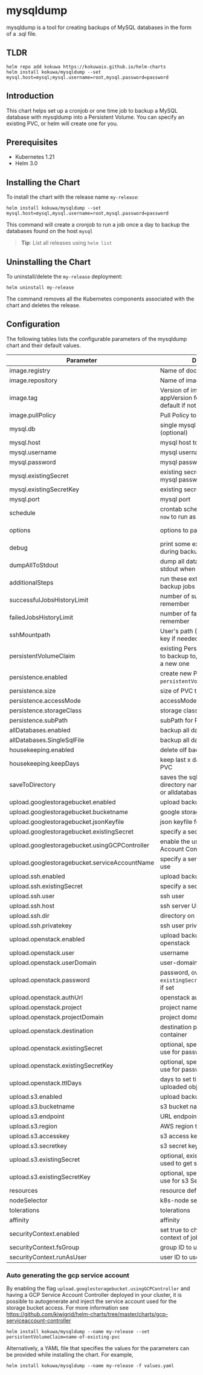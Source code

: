 # mysqldump

mysqldump is a tool for creating backups of MySQL databases in the form of a .sql file.

## TLDR

```console
helm repo add kokuwa https://kokuwaio.github.io/helm-charts
helm install kokuwa/mysqldump --set mysql.host=mysql;mysql.username=root,mysql.password=password
```

## Introduction

This chart helps set up a cronjob or one time job to backup a MySQL database with mysqldump into a Persistent Volume. You can specify an existing PVC, or helm will create one for you.

## Prerequisites

- Kubernetes 1.21
- Helm 3.0

## Installing the Chart

To install the chart with the release name `my-release`:

```console
helm install kokuwa/mysqldump --set mysql.host=mysql,mysql.username=root,mysql.password=password
```

This command will create a cronjob to run a job once a day to backup the databases found on the host `mysql`

> **Tip**: List all releases using `helm list`

## Uninstalling the Chart

To uninstall/delete the `my-release` deployment:

```console
helm uninstall my-release
```

The command removes all the Kubernetes components associated with the chart and deletes the release.

## Configuration

The following tables lists the configurable parameters of the mysqldump chart and their default values.

| Parameter                                     | Description                                                                     | Default                      |
| --------------------------------------------- | ------------------------------------------------------------------------------- | ---------------------------- |
| image.registry                                | Name of docker registry to use                                                  | quay.io                      |
| image.repository                              | Name of image to use                                                            | monotek/gcloud-mysql         |
| image.tag                                     | Version of image to use (uses appVersion form Chart.yaml as default if not set) | ""                           |
| image.pullPolicy                              | Pull Policy to use for image                                                    | IfNotPresent                 |
| mysql.db                                      | single mysql db to backup (optional)                                            | mysql                        |
| mysql.host                                    | mysql host to backup                                                            | mysql                        |
| mysql.username                                | mysql username                                                                  | root                         |
| mysql.password                                | mysql password                                                                  | ""                           |
| mysql.existingSecret                          | existing secret name, used to get mysql password (if set)                       |                              |
| mysql.existingSecretKey                       | existing secret key                                                             | mysql-root-password          |
| mysql.port                                    | mysql port                                                                      | 3306                         |
| schedule                                      | crontab schedule to run on. set as `now` to run as a one time job               | "0 3 \* \* \*"               |
| options                                       | options to pass onto MySQL                                                      | "--opt --single-transaction" |
| debug                                         | print some extra debug logs during backup                                       | false                        |
| dumpAllToStdout                               | dump all database contents to stdout when not uploading                         | false                        |
| additionalSteps                               | run these extra shell steps after all backup jobs completed                     | []                           |
| successfulJobsHistoryLimit                    | number of successful jobs to remember                                           | 5                            |
| failedJobsHistoryLimit                        | number of failed jobs to remember                                               | 5                            |
| sshMountpath                                  | User's path (used to mount ssh key if needed)                                   | "/home/cloudsdk"             |
| persistentVolumeClaim                         | existing Persistent Volume Claim to backup to, leave blank to create a new one  |                              |
| persistence.enabled                           | create new PVC (unless `persistentVolumeClaim` is set)                          | true                         |
| persistence.size                              | size of PVC to create                                                           | 8Gi                          |
| persistence.accessMode                        | accessMode to use for PVC                                                       | ReadWriteOnce                |
| persistence.storageClass                      | storage class to use for PVC                                                    |                              |
| persistence.subPath                           | subPath for PVC                                                                 |                              |
| allDatabases.enabled                          | backup all databases                                                            | true                         |
| allDatabases.SingleSqlFile                    | backup all databases to single file                                             | false                        |
| housekeeping.enabled                          | delete olf backups in pvc                                                       | true                         |
| housekeeping.keepDays                         | keep last x days of backups in PVC                                              | 10                           |
| saveToDirectory                               | saves the sql backup to a directory named like the database or alldatabases     | false                        |
| upload.googlestoragebucket.enabled            | upload backups to google storage                                                | false                        |
| upload.googlestoragebucket.bucketname         | google storage address                                                          | gs://mybucket/test           |
| upload.googlestoragebucket.jsonKeyfile        | json keyfile for serviceaccount                                                 | ""                           |
| upload.googlestoragebucket.existingSecret     | specify a secretname to use                                                     | nil                          |
| upload.googlestoragebucket.usingGCPController | enable the use of the GCP Service Account Controller                            | false                        |
| upload.googlestoragebucket.serviceAccountName | specify a service account name to use                                           | nil                          |
| upload.ssh.enabled                            | upload backups via ssh                                                          | false                        |
| upload.ssh.existingSecret                     | specify a secretname to use                                                     | nil                          |
| upload.ssh.user                               | ssh user                                                                        | backup                       |
| upload.ssh.host                               | ssh server URL                                                                  | yourdomain.com               |
| upload.ssh.dir                                | directory on server                                                             | /backup                      |
| upload.ssh.privatekey                         | ssh user private key                                                            | ""                           |
| upload.openstack.enabled                      | upload backups via swift to openstack                                           | false                        |
| upload.openstack.user                         | username                                                                        | backup@mydomain              |
| upload.openstack.userDomain                   | user-domain                                                                     | default                      |
| upload.openstack.password                     | password, overridden by `existingSecret`/`existingSecretKey` if set             |                              |
| upload.openstack.authUrl                      | openstack auth URL (v3)                                                         | <https://mydomain:5000/v3>   |
| upload.openstack.project                      | project name                                                                    | my_project                   |
| upload.openstack.projectDomain                | project domain                                                                  | default                      |
| upload.openstack.destination                  | destination path, starting witch container                                      | backup/mysql                 |
| upload.openstack.existingSecret               | optional, specify a secret name to use for password                             |                              |
| upload.openstack.existingSecretKey            | optional, specify a secret key to use for password                              | openstack-backup-password    |
| upload.openstack.ttlDays                      | days to set time-to-live on uploaded objects (0 to disable)                     | 30                           |
| upload.s3.enabled                             | upload backups to s3 storage                                                    | false                        |
| upload.s3.bucketname                          | s3 bucket name                                                                  | mysql-backup                 |
| upload.s3.endpoint                            | URL endpoint of the S3 service                                                  | <https://mydomain.com>       |
| upload.s3.region                              | AWS region to use                                                               | us-east-1                    |
| upload.s3.accesskey                           | s3 access key                                                                   | ""                           |
| upload.s3.secretkey                           | s3 secret key                                                                   | ""                           |
| upload.s3.existingSecret                      | optional, existing secret name, used to get s3 Secret key (if set)              | ""                           |
| upload.s3.existingSecretKey                   | optional, specify a secret key to use for s3 Secret key                         | S3_SECRET_KEY                |
| resources                                     | resource definitions                                                            | {}                           |
| nodeSelector                                  | k8s-node selector                                                               | {}                           |
| tolerations                                   | tolerations                                                                     | \[]                          |
| affinity                                      | affinity                                                                        | {}                           |
| securityContext.enabled                       | set true to change default security context of job/cronjob                      | false                        |
| securityContext.fsGroup                       | group ID to use                                                                 | 999                          |
| securityContext.runAsUser                     | user ID to use                                                                  | 999                          |

### Auto generating the gcp service account

By enabling the flag `upload.googlestoragebucket.usingGCPController` and having a GCP Service Account Controller deployed in your cluster, it is possible to autogenerate and inject the service account used for the storage bucket access. For more information see <https://github.com/kiwigrid/helm-charts/tree/master/charts/gcp-serviceaccount-controller>

```console
helm install kokuwa/mysqldump --name my-release --set persistentVolumeClaim=name-of-existing-pvc
```

Alternatively, a YAML file that specifies the values for the parameters can be provided while installing the chart. For example,

```console
helm install kokuwa/mysqldump --name my-release -f values.yaml
```
